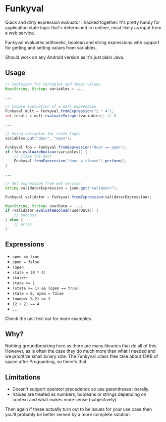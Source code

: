 # Funkyval

Quick and dirty expression evaluator I hacked together. It's pretty handy for application state logic that's determined in runtime, most likely as input from a web service.

Funkyval evaluates arithmetic, boolean and string expressions with support for getting and setting values from variables.

Should work on any Android version as it's just plain Java.


## Usage

``` java
// Container for variables and their values
Map<String, String> variables = ...;

...

// Simple evaluation of a math expression
Funkyval mult = Funkyval.fromExpression("2 * 4");
int result = mult.evaluateInteger(variables); // 8

...

// Using variables for state logic
variables.put("door", "open");

Funkyval foo = Funkyval.fromExpression("door == open");
if (foo.evaluateBoolean(variables)) {
	// close the door
	Funkyval.fromExpression("door = closed").perform();
}

...

// Get expression from web service
String validatorExpression = json.get("validator");

Funkyval validator = Funkyval.fromExpression(validatorExpression);

Map<String, String> userData = ...;
if (validator.evaluateBoolean(userData)) {
	// success
} else {
	// error
}

```


## Expressions

- ```open == true```
- ```open = false```
- ```!open```
- ```state = (8 * 4)```
- ```state++```
- ```state >= 1```
- ```(state >= 1) && (open == true)```
- ```state = 0, open = false```
- ```(number % 2) == 1```
- ```(2 + 2) == 4```
- ```...```

Check the unit test out for more examples.


## Why?

Nothing groundbreaking here as there are many libraries that do all of this. However, as is often the case they do much more than what I needed and we prioritize small binary size. The Funkyval .class files take about 12KB of space after Proguarding, so there's that.


## Limitations

- Doesn't support operator precedence so use parentheses liberally.
- Values are treated as numbers, booleans or strings depending on context and what makes more sense (subjectively).

Then again if these actually turn out to be issues for your use case then you'll probably be better served by a more complete solution.
